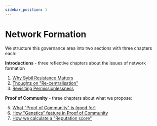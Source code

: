 ```yaml
---
sidebar_position: 1
---
```


# Network Formation


We structure this governance area into two sections with three chapters each:

**Introductions** - three reflective chapters about the issues of network formation

 1. [Why Sybil Resistance Matters](./network_formation/introductions/sybil)
 2. [Thoughts on "Re-centralisation"](./network_formation/introductions/recentralisation)
 3. [Revisiting Permissionlessness](./network_formation/introductions/permission)

**Proof of Community** - three chapters about what we propose:

 5. [What "Proof of Community" is (good for)](./network_formation/tagion/index)
 7. [How "Genetics" feature in Proof of Community](./network_formation/tagion/genetics)
 8. [How we calculate a "Reputation score"](./network_formation/tagion/reputation)



